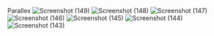    P a r a l l e x 
![Screenshot (149)](https://github.com/rajabhi10/Parallex/assets/131286478/789327a9-c79b-4c61-97da-6abba82c301e)
![Screenshot (148)](https://github.com/rajabhi10/Parallex/assets/131286478/468fcd14-c913-4fe8-bb88-3d1fdb408b8a)
![Screenshot (147)](https://github.com/rajabhi10/Parallex/assets/131286478/dca78743-a093-4bcd-abf1-178c70cb0487)
![Screenshot (146)](https://github.com/rajabhi10/Parallex/assets/131286478/59a58986-b3c3-48e0-89ad-4d8205a2ed57)
![Screenshot (145)](https://github.com/rajabhi10/Parallex/assets/131286478/d7b3a9c7-5e21-4a99-873f-0d911ffef969)
![Screenshot (144)](https://github.com/rajabhi10/Parallex/assets/131286478/4a51846f-7a04-4835-ad52-5fa9bf3635a5)
![Screenshot (143)](https://github.com/rajabhi10/Parallex/assets/131286478/c05e5016-389f-4e7e-8701-1793d32fb43e)

 
 
